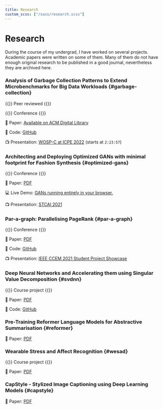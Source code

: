 ```yaml
---
title: Research
custom_scss: ["/sass/research.scss"]
---
```

# Research

During the course of my undergrad, I have worked on several projects. Academic papers were written on some of them. Many of them do not have enough original research to be published in a good journal, nevertheless they are archived here.

### Analysis of Garbage Collection Patterns to Extend Microbenchmarks for Big Data Workloads {#garbage-collection}

{{<smalltag>}}
Peer reviewed
{{</smalltag>}}

{{<smalltag>}}
Conference
{{</smalltag>}}

📜 Paper: [Available on ACM Digital Library](https://dl.acm.org/doi/10.1145/3491204.3527473)

💾 Code: [GitHub](https://github.com/metonymic-smokey/JavaGC)

📺 Presentation: [WOSP-C at ICPE 2022](https://youtu.be/qLKYqfniUII?t=8637) (starts at `2:23:57`)

### Architecting and Deploying Optimized GANs with minimal footprint for Fashion Synthesis {#optimized-gans}

{{<smalltag>}}
Conference
{{</smalltag>}}

📜 Paper: [PDF](/papers/optimized-gans.pdf)

💻 Live Demo: [GANs running entirely in your browser.](https://fashion.samyak.me/)

📺 Presentation: [STCAI 2021](https://youtu.be/mHeglPANT7c?t=73)

### Par-a-graph: Parallelising PageRank {#par-a-graph}

{{<smalltag>}}
Conference
{{</smalltag>}}

📜 Paper: [PDF](/papers/par-a-graph.pdf)

💾 Code: [GitHub](https://github.com/metonymic-smokey/par-a-graph)

📺 Presentation: [IEEE CCEM 2021 Student Project Showcase](https://youtu.be/Xl2a8j3zats)

### Deep Neural Networks and Accelerating them using Singular Value Decomposition {#svdnn}

{{<smalltag>}}
Course project
{{</smalltag>}}

📜 Paper: [PDF](/papers/svdnn.pdf)

💾 Code: [GitHub](https://github.com/Samyak2/SVDNN.jl)

### Pre-Training Reformer Language Models for Abstractive Summarisation {#reformer}

📜 Paper: [PDF](/papers/reformer.pdf)

### Wearable Stress and Affect Recognition {#wesad}

{{<smalltag>}}
Course project
{{</smalltag>}}

📜 Paper: [PDF](/papers/wesad.pdf)

### CapStyle - Stylized Image Captioning using Deep Learning Models {#capstyle}

📜 Paper: [PDF](/papers/capstyle.pdf)
